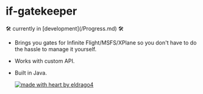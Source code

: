 # if-gatekeeper 
<p>🛠️ currently in [development](/Progress.md) 🛠️</p>

- Brings you gates for Infinite Flight/MSFS/XPlane so you don't have to do the hassle to manage it yourself.
- Works with custom API.
- Built in Java.

  [![made with heart by eldrago4](https://img.shields.io/badge/made%20with%20%E2%99%A5%20by-eldrago4-ff1414.svg?style=flat-square)](https://github.com/eldrago4)
